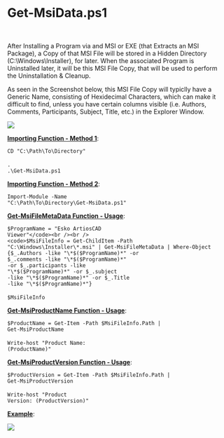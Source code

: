 <h1>Get-MsiData.ps1</h1><br />

After Installing a Program via and MSI or EXE (that Extracts an MSI Package), a Copy of that MSI File will be stored in a Hidden Directory (C:\Windows\Installer), for later. When the associated Program is Uninstalled later, it will be this MSI File Copy, that will be used to perform the Uninstallation & Cleanup.<br />

As seen in the Screenshot below, this MSI File Copy will typiclly have a Generic Name, consisting of Hexidecimal Characters, which can make it difficult to find, unless you have certain columns visible (i.e. Authors, Comments, Participants, Subject, Title, etc.) in the Explorer Window.<br />

<img src="https://i.imgur.com/StGujBB.png">

<b><ins>Importing Function - Method 1</ins></b>:<br />

<code>CD "C:\Path\To\Directory"</code><br /><br />
<code>. .\Get-MsiData.ps1</code><br />

<b><ins>Importing Function - Method 2</ins></b>:<br />

<code>Import-Module -Name "C:\Path\To\Directory\Get-MsiData.ps1"</code><br />

<b><ins>Get-MsiFileMetaData Function - Usage</ins></b>:<br />

<code>$ProgramName = "Esko ArtiosCAD Viewer"</code><br /><br />
<code>$MsiFileInfo = Get-ChildItem -Path "C:\Windows\Installer\\*.msi" | Get-MsiFileMetaData | Where-Object {$_.Authors -like "\*$($ProgramName)\*" -or $_.comments -like "\*$($ProgramName)\*" -or $_.participants -like "\*$($ProgramName)\*" -or $_.subject -like "\*$($ProgramName)\*" -or $_.Title -like "\*$($ProgramName)\*"}</code><br /><br />
<code>$MsiFileInfo</code><br />

<b><ins>Get-MsiProductName Function - Usage</ins></b>:<br />

<code>$ProductName = Get-Item -Path $MsiFileInfo.Path | Get-MsiProductName</code><br /><br />
<code>Write-host "Product Name: $($ProductName)"</code><br />

<b><ins>Get-MsiProductVersion Function - Usage</ins></b>:<br />

<code>$ProductVersion = Get-Item -Path $MsiFileInfo.Path | Get-MsiProductVersion</code><br /><br />
<code>Write-host "Product Version: $($ProductVersion)"</code><br />

<b><ins>Example</ins></b>:<br />

<img src="https://i.imgur.com/wgRNOjM.png"><br />
